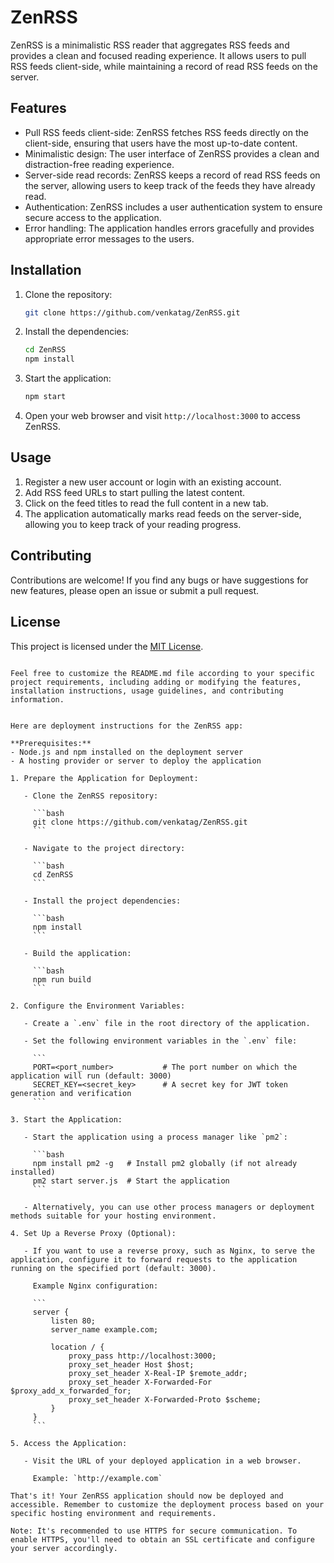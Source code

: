 # ZenRSS

ZenRSS is a minimalistic RSS reader that aggregates RSS feeds and provides a clean and focused reading experience. It allows users to pull RSS feeds client-side, while maintaining a record of read RSS feeds on the server.

## Features

- Pull RSS feeds client-side: ZenRSS fetches RSS feeds directly on the client-side, ensuring that users have the most up-to-date content.
- Minimalistic design: The user interface of ZenRSS provides a clean and distraction-free reading experience.
- Server-side read records: ZenRSS keeps a record of read RSS feeds on the server, allowing users to keep track of the feeds they have already read.
- Authentication: ZenRSS includes a user authentication system to ensure secure access to the application.
- Error handling: The application handles errors gracefully and provides appropriate error messages to the users.

## Installation

1. Clone the repository:

   ```bash
   git clone https://github.com/venkatag/ZenRSS.git
   ```

2. Install the dependencies:

   ```bash
   cd ZenRSS
   npm install
   ```

3. Start the application:

   ```bash
   npm start
   ```

4. Open your web browser and visit `http://localhost:3000` to access ZenRSS.

## Usage

1. Register a new user account or login with an existing account.
2. Add RSS feed URLs to start pulling the latest content.
3. Click on the feed titles to read the full content in a new tab.
4. The application automatically marks read feeds on the server-side, allowing you to keep track of your reading progress.

## Contributing

Contributions are welcome! If you find any bugs or have suggestions for new features, please open an issue or submit a pull request.

## License

This project is licensed under the [MIT License](LICENSE).
```

Feel free to customize the README.md file according to your specific project requirements, including adding or modifying the features, installation instructions, usage guidelines, and contributing information.


Here are deployment instructions for the ZenRSS app:

**Prerequisites:**
- Node.js and npm installed on the deployment server
- A hosting provider or server to deploy the application

1. Prepare the Application for Deployment:

   - Clone the ZenRSS repository:

     ```bash
     git clone https://github.com/venkatag/ZenRSS.git
     ```

   - Navigate to the project directory:

     ```bash
     cd ZenRSS
     ```

   - Install the project dependencies:

     ```bash
     npm install
     ```

   - Build the application:

     ```bash
     npm run build
     ```

2. Configure the Environment Variables:

   - Create a `.env` file in the root directory of the application.

   - Set the following environment variables in the `.env` file:

     ```
     PORT=<port_number>           # The port number on which the application will run (default: 3000)
     SECRET_KEY=<secret_key>      # A secret key for JWT token generation and verification
     ```

3. Start the Application:

   - Start the application using a process manager like `pm2`:

     ```bash
     npm install pm2 -g   # Install pm2 globally (if not already installed)
     pm2 start server.js  # Start the application
     ```

   - Alternatively, you can use other process managers or deployment methods suitable for your hosting environment.

4. Set Up a Reverse Proxy (Optional):

   - If you want to use a reverse proxy, such as Nginx, to serve the application, configure it to forward requests to the application running on the specified port (default: 3000).

     Example Nginx configuration:

     ```
     server {
         listen 80;
         server_name example.com;

         location / {
             proxy_pass http://localhost:3000;
             proxy_set_header Host $host;
             proxy_set_header X-Real-IP $remote_addr;
             proxy_set_header X-Forwarded-For $proxy_add_x_forwarded_for;
             proxy_set_header X-Forwarded-Proto $scheme;
         }
     }
     ```

5. Access the Application:

   - Visit the URL of your deployed application in a web browser.

     Example: `http://example.com`

That's it! Your ZenRSS application should now be deployed and accessible. Remember to customize the deployment process based on your specific hosting environment and requirements.

Note: It's recommended to use HTTPS for secure communication. To enable HTTPS, you'll need to obtain an SSL certificate and configure your server accordingly.